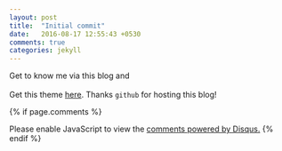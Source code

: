 ```yaml
---
layout: post
title:  "Initial commit"
date:   2016-08-17 12:55:43 +0530
comments: true
categories: jekyll
---
```

Get to know me via this blog and &nbsp; &nbsp; &nbsp;<a href="http://facebook.com/rishi25m"><i class="fa fa-facebook"></i></a> &nbsp; &nbsp; &nbsp;<a href="http://github.com/rishimi"><i class="fa fa-github"></i></a>&nbsp; &nbsp; &nbsp;<a href="/RishiMishra.PDF"><i class="fa fa-file-pdf-o" aria-hidden="true"></i></a>
<br />
<br /> Get this theme [here][theme-github]. Thanks `github` for hosting this blog!

[theme-github]: https://github.com/hemangsk/DevJournal
{% if page.comments %}
<div id="disqus_thread"></div>
<script>

/**
 *  RECOMMENDED CONFIGURATION VARIABLES: EDIT AND UNCOMMENT THE SECTION BELOW TO INSERT DYNAMIC VALUES FROM YOUR PLATFORM OR CMS.
 *  LEARN WHY DEFINING THESE VARIABLES IS IMPORTANT: https://disqus.com/admin/universalcode/#configuration-variables */
/*
   var disqus_config = function () {
    this.page.url = PAGE_URL;  // Replace PAGE_URL with your page's canonical URL variable
    this.page.identifier = PAGE_IDENTIFIER; // Replace PAGE_IDENTIFIER with your page's unique identifier variable

   };
*/
(function() { // DON'T EDIT BELOW THIS LINE
    var d = document, s = d.createElement('script');
    s.src = '//rishimi-githib-io.disqus.com/embed.js';
    s.setAttribute('data-timestamp', +new Date());
    (d.head || d.body).appendChild(s);
 })();
</script>
<noscript>Please enable JavaScript to view the <a href="https://disqus.com/?ref_noscript">comments powered by Disqus.</a></noscript>
{% endif %}
